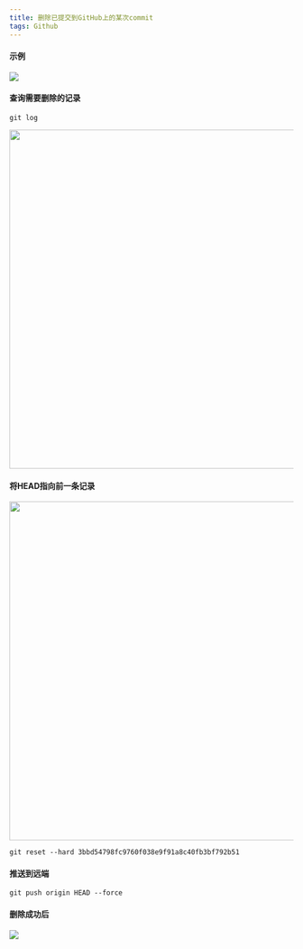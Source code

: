 ```yaml
---
title: 删除已提交到GitHub上的某次commit
tags: Github
---
```


#### 示例
<img src="https://image.oldboard.cn/blog/WX20210304-105659.png">

#### 查询需要删除的记录

```
git log
```

<img src="https://image.oldboard.cn/blog/WX20210304-111628.png" width="600">

#### 将HEAD指向前一条记录

<img src="https://image.oldboard.cn/blog/WX20210304-111921.png" width="600">

```
git reset --hard 3bbd54798fc9760f038e9f91a8c40fb3bf792b51
```

#### 推送到远端

```
git push origin HEAD --force
```

#### 删除成功后
<img src="https://image.oldboard.cn/blog/WX20210304-112316.png">
